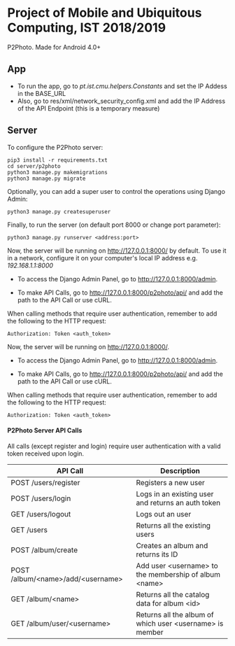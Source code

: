 # Project of Mobile and Ubiquitous Computing, IST 2018/2019

P2Photo. Made for Android 4.0+

## App

- To run the app, go to *pt.ist.cmu.helpers.Constants* and set the IP Addess in the BASE_URL
- Also, go to res/xml/network_security_config.xml and add the IP Address of the API Endpoint (this is a temporary measure)

## Server

To configure the P2Photo server:

```
pip3 install -r requirements.txt
cd server/p2photo
python3 manage.py makemigrations
python3 manage.py migrate
```

Optionally, you can add a super user to control the operations using Django Admin:

```
python3 manage.py createsuperuser
```

Finally, to run the server (on default port 8000 or change port parameter):

```
python3 manage.py runserver <address:port>
```

Now, the server will be running on http://127.0.0.1:8000/ by default. To use it in a network, configure it on your computer's local IP address e.g. *192.168.1.1:8000*

- To access the Django Admin Panel, go to http://127.0.0.1:8000/admin.

- To make API Calls, go to http://127.0.0.1:8000/p2photo/api/ and add the path to the API Call or use cURL.

When calling methods that require user authentication, remember to add the following to the HTTP request:

```
Authorization: Token <auth_token>
```

Now, the server will be running on http://127.0.0.1:8000/.

- To access the Django Admin Panel, go to http://127.0.0.1:8000/admin.

- To make API Calls, go to http://127.0.0.1:8000/p2photo/api/ and add the path to the API Call or use cURL.

When calling methods that require user authentication, remember to add the following to the HTTP request:

```
Authorization: Token <auth_token>
```

#### P2Photo Server API Calls

All calls (except register and login) require user authentication with a valid token received upon login.

| API Call  | Description |
| ------------- | ------------- |
| POST /users/register  | Registers a new user  |
| POST /users/login  | Logs in an existing user and returns an auth token  |
| GET /users/logout  | Logs out an user |
| GET /users  | Returns all the existing users  |
| POST /album/create  | Creates an album and returns its ID  |
| POST /album/\<name\>/add/\<username\>  | Add user \<username\> to the membership of album \<name\>  |
| GET /album/\<name\> | Returns all the catalog data for album \<id\>  |
| GET /album/user/\<username\>  | Returns all the album of which user \<username\> is member  |
